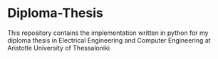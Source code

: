 # Diploma-Thesis
This repository contains the implementation written in python for my diploma thesis in Electrical Engineering and Computer Engineering at Aristotle University of Thessaloniki 
